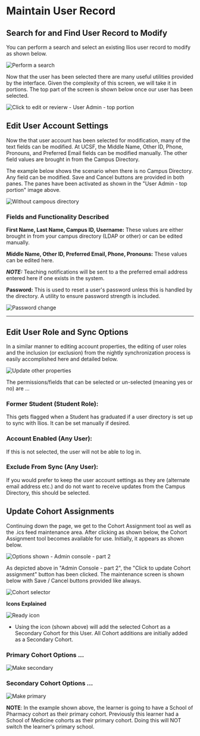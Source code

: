 # Maintain User Record

## Search for and Find User Record to Modify

You can perform a search and select an existing Ilios user record to modify as shown below.

![Perform a search](../images/admin_console/maintain_user_record/perform_a_search.png)

Now that the user has been selected there are many useful utilities provided by the interface. Given the complexity of this screen, we will take it in portions. The top part of the screen is shown below once our user has been selected.

![Click to edit or revierw - User Admin - top portion](../images/admin_console/maintain_user_record/click_to_edit_or_review.png)

## Edit User Account Settings

Now the that user account has been selected for modification, many of the text fields can be modified. At UCSF, the Middle Name, Other ID, Phone, Pronouns, and Preferred Email fields can be modified manually. The other field values are brought in from the Campus Directory.

The example below shows the scenario when there is no Campus Directory. Any field can be modified. Save and Cancel buttons are provided in both panes. The panes have been activated as shown in the "User Admin - top portion" image above.

![Without campous directory](../images/admin_console/maintain_user_record/without_campus_directory.png)

### Fields and Functionality Described

**First Name, Last Name, Campus ID, Username:** These values are either brought in from your campus directory (LDAP or other) or can be edited manually.

**Middle Name, Other ID, Preferred Email, Phone, Pronouns:** These values can be edited here.

_**NOTE:**_ Teaching notifications will be sent to a the preferred email address entered here if one exists in the system.

**Password:** This is used to reset a user's password unless this is handled by the directory. A utility to ensure password strength is included.

![Password change](../images/admin_console/maintain_user_record/password_change.png)

****

## Edit User Role and Sync Options

In a similar manner to editing account properties, the editing of user roles and the inclusion (or exclusion) from the nightly synchronization process is easily accomplished here and detailed below.

![Update other properties](../images/admin_console/maintain_user_record/update_other_properties.png)

The permissions/fields that can be selected or un-selected (meaning yes or no) are ...

### Former Student (Student Role):

This gets flagged when a Student has graduated if a user directory is set up to sync with Ilios. It can be set manually if desired.

### Account Enabled (Any User):

If this is not selected, the user will not be able to log in.

### Exclude From Sync (Any User):

If you would prefer to keep the user account settings as they are (alternate email address etc.) and do not want to receive updates from the Campus Directory, this should be selected.

## Update Cohort Assignments

Continuing down the page, we get to the Cohort Assignment tool as well as the .ics feed maintenance area. After clicking as shown below, the Cohort Assignment tool becomes available for use. Initially, it appears as shown below.

![Options shown - Admin console - part 2](../images/admin_console/maintain_user_record/options_shown.png)

As depicted above in "Admin Console - part 2", the "Click to update Cohort assignment" button has been clicked. The maintenance screen is shown below with Save / Cancel buttons provided like always.

![Cohort selector](../images/admin_console/maintain_user_record/cohort_selector.png)

**Icons Explained**

![Ready icon](../images/admin_console/maintain_user_record/ready_icon.jpg)

- Using the icon (shown above) will add the selected Cohort as a Secondary Cohort for this User. All Cohort additions are initially added as a Secondary Cohort.

### Primary Cohort Options ...

![Make secondary](../images/admin_console/maintain_user_record/make_secondary.png)

### Secondary Cohort Options ...

![Make primary](../images/admin_console/maintain_user_record/make_primary.png)

**NOTE**: In the example shown above, the learner is going to have a School of Pharmacy cohort as their primary cohort. Previously this learner had a School of Medicine cohorts as their primary cohort. Doing this will NOT switch the learner's primary school.
